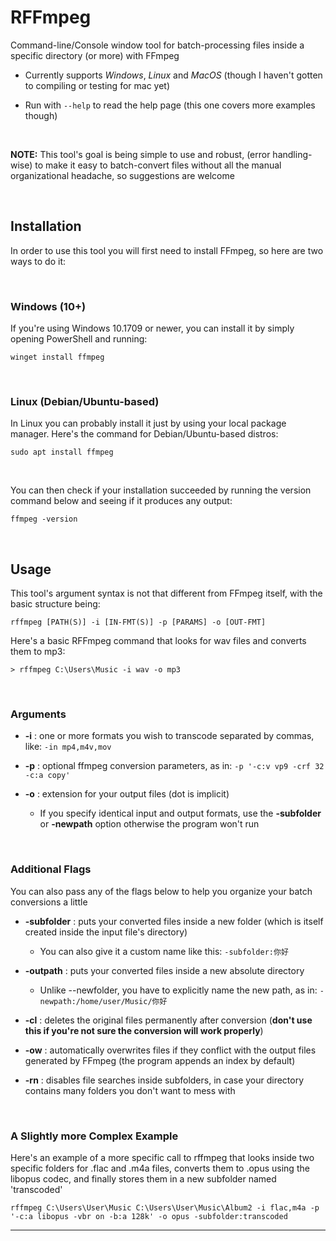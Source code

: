 # **RFFmpeg**

Command-line/Console window tool for batch-processing files inside a specific directory (or more) with FFmpeg

* Currently supports *Windows*, *Linux* and *MacOS* (though I haven't gotten to compiling or testing for mac yet)

* Run with `--help` to read the help page (this one covers more examples though)

<br>

**NOTE:** This tool's goal is being simple to use and robust, (error handling-wise) to make it easy to batch-convert files without all the manual organizational headache, so suggestions are welcome

<br>

## **Installation**

In order to use this tool you will first need to install FFmpeg, so here are two ways to do it:

<br>

### **Windows (10+)**

If you're using Windows 10.1709 or newer, you can install it by simply opening PowerShell and running: 

    winget install ffmpeg

<br>

### **Linux (Debian/Ubuntu-based)**

In Linux you can probably install it just by using your local package manager. Here's the command for Debian/Ubuntu-based distros: 

    sudo apt install ffmpeg

<br>

You can then check if your installation succeeded by running the version command below and seeing if it produces any output:

    ffmpeg -version

<br>

## **Usage**

This tool's argument syntax is not that different from FFmpeg itself, with the basic structure being:
 
    rffmpeg [PATH(S)] -i [IN-FMT(S)] -p [PARAMS] -o [OUT-FMT]

Here's a basic RFFmpeg command that looks for wav files and converts them to mp3:

    > rffmpeg C:\Users\Music -i wav -o mp3
  

<br>

 ### **Arguments**
 

 * **-i**   :   one or more formats you wish to transcode separated by commas, like: `-in mp4,m4v,mov`

 * **-p**   :   optional ffmpeg conversion parameters, as in: `-p '-c:v vp9 -crf 32 -c:a copy'` 

 * **-o**   :   extension for your output files (dot is implicit)

    * If you specify identical input and output formats, use the **-subfolder** or **-newpath** option otherwise the program won't run


<br>

 ### **Additional Flags**

You can also pass any of the flags below to help you organize your batch conversions a little

 * **-subfolder** : puts your converted files inside a new folder (which is itself created inside the input file's directory)
    * You can also give it a custom name like this: `-subfolder:你好`
 * **-outpath**  : puts your converted files inside a new absolute directory
    * Unlike --newfolder, you have to explicitly name the new path, as in: `-newpath:/home/user/Music/你好`

 * **-cl**       : deletes the original files permanently after conversion (**don't use this if you're not sure the conversion will work properly**)

 * **-ow**       : automatically overwrites files if they conflict with the output files generated by FFmpeg  (the program appends an index by default)

 * **-rn**       : disables file searches inside subfolders, in case your directory contains many folders you  don't want to mess with

<br>

### **A Slightly more Complex Example**

Here's an example of a more specific call to rffmpeg that looks inside two specific folders for .flac and .m4a files, converts them to .opus using the libopus codec, and finally stores them in a new subfolder named 'transcoded'

    rffmpeg C:\Users\User\Music C:\Users\User\Music\Album2 -i flac,m4a -p '-c:a libopus -vbr on -b:a 128k' -o opus -subfolder:transcoded

***
